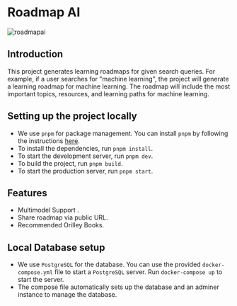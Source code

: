 # Roadmap AI

<!-- ![roadmapai](https://github.com/vishwajeetraj11/ai-roadmap-generator/assets/28717686/a6a25a10-bf5f-43b7-8ac3-9e6276dd14f6) -->

![roadmapai](https://github.com/vishwajeetraj11/ai-roadmap-generator/assets/28717686/effca7be-ad3c-46a2-88d3-371147b39eda)


## Introduction

This project generates learning roadmaps for given search queries. For example, if a user searches for "machine learning", the project will generate a learning roadmap for machine learning. The roadmap will include the most important topics, resources, and learning paths for machine learning.

## Setting up the project locally

- We use `pnpm` for package management. You can install `pnpm` by following the instructions [here](https://pnpm.io/installation).
- To install the dependencies, run `pnpm install`.
- To start the development server, run `pnpm dev`.
- To build the project, run `pnpm build`.
- To start the production server, run `pnpm start`.

## Features

- Multimodel Support .
- Share roadmap via public URL.
- Recommended Orilley Books.

## Local Database setup

- We use `PostgreSQL` for the database. You can use the provided `docker-compose.yml` file to start a `PostgreSQL` server. Run `docker-compose up` to start the server.
- The compose file automatically sets up the database and an adminer instance to manage the database.
